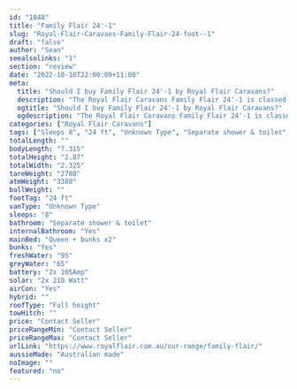 ```yaml
---
id: "1048"
title: "Family Flair 24'-1"
slug: "Royal-Flair-Caravans-Family-Flair-24-foot--1"
draft: "false"
author: "Sean"
seealsolinks: "1"
section: "review"
date: "2022-10-10T22:00:09+11:00"
meta:
  title: "Should I buy Family Flair 24'-1 by Royal Flair Caravans?"
  description: "The Royal Flair Caravans Family Flair 24'-1 is classed as Unknown Type, and sleeps 8 people. It is Australian made and comes in at 24 ft. It generally has Separate shower & toilet."
  ogtitle: "Should I buy Family Flair 24'-1 by Royal Flair Caravans?"
  ogdescription: "The Royal Flair Caravans Family Flair 24'-1 is classed as Unknown Type, and sleeps 8 people. It is Australian made and comes in at 24 ft. It generally has Separate shower & toilet."
categories: ["Royal Flair Caravans"]
tags: ["Sleeps 8", "24 ft", "Unknown Type", "Separate shower & toilet", "Full height", "Price Unknown"]
totalLength: ""
bodyLength: "7.315"
totalHeight: "2.87"
totalWidth: "2.325"
tareWeight: "2780"
atmWeight: "3380"
ballWeight: ""
footTag: "24 ft"
vanType: "Unknown Type"
sleeps: "8"
bathroom: "Separate shower & toilet"
internalBathroom: "Yes"
mainBed: "Queen + bunks x2"
bunks: "Yes"
freshWater: "95"
greyWater: "65"
battery: "2x 105Amp"
solar: "2x 210 Watt"
airCon: "Yes"
hybrid: ""
roofType: "Full height"
towHitch: ""
price: "Contact Seller"
priceRangeMin: "Contact Seller"
priceRangeMax: "Contact Seller"
urlLink: "https://www.royalflair.com.au/our-range/family-flair/"
aussieMade: "Australian made"
noImage: ""
featured: "no"
---
```


